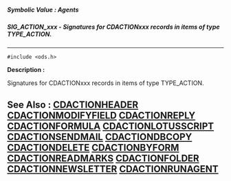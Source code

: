 ##### Symbolic Value : Agents
##### SIG_ACTION_xxx - Signatures for CDACTIONxxx records in items of type TYPE_ACTION.
---
```
#include <ods.h>
```
**Description :**

Signatures for CDACTIONxxx records in items of type TYPE_ACTION.

**See Also :**
[CDACTIONHEADER](/domino-c-api-docs/reference/Data/CDACTIONHEADER)
[CDACTIONMODIFYFIELD](/domino-c-api-docs/reference/Data/CDACTIONMODIFYFIELD)
[CDACTIONREPLY](/domino-c-api-docs/reference/Data/CDACTIONREPLY)
[CDACTIONFORMULA](/domino-c-api-docs/reference/Data/CDACTIONFORMULA)
[CDACTIONLOTUSSCRIPT](/domino-c-api-docs/reference/Data/CDACTIONLOTUSSCRIPT)
[CDACTIONSENDMAIL](/domino-c-api-docs/reference/Data/CDACTIONSENDMAIL)
[CDACTIONDBCOPY](/domino-c-api-docs/reference/Data/CDACTIONDBCOPY)
[CDACTIONDELETE](/domino-c-api-docs/reference/Data/CDACTIONDELETE)
[CDACTIONBYFORM](/domino-c-api-docs/reference/Data/CDACTIONBYFORM)
[CDACTIONREADMARKS](/domino-c-api-docs/reference/Data/CDACTIONREADMARKS)
[CDACTIONFOLDER](/domino-c-api-docs/reference/Data/CDACTIONFOLDER)
[CDACTIONNEWSLETTER](/domino-c-api-docs/reference/Data/CDACTIONNEWSLETTER)
[CDACTIONRUNAGENT](/domino-c-api-docs/reference/Data/CDACTIONRUNAGENT)
---
